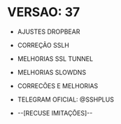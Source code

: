 # VERSAO: 37

- AJUSTES DROPBEAR
- CORREÇÃO SSLH
- MELHORIAS SSL TUNNEL
- MELHORIAS SLOWDNS
- CORRECÕES E MELHORIAS
 
- TELEGRAM OFICIAL: @SSHPLUS

- --[RECUSE IMITAÇŌES]--
